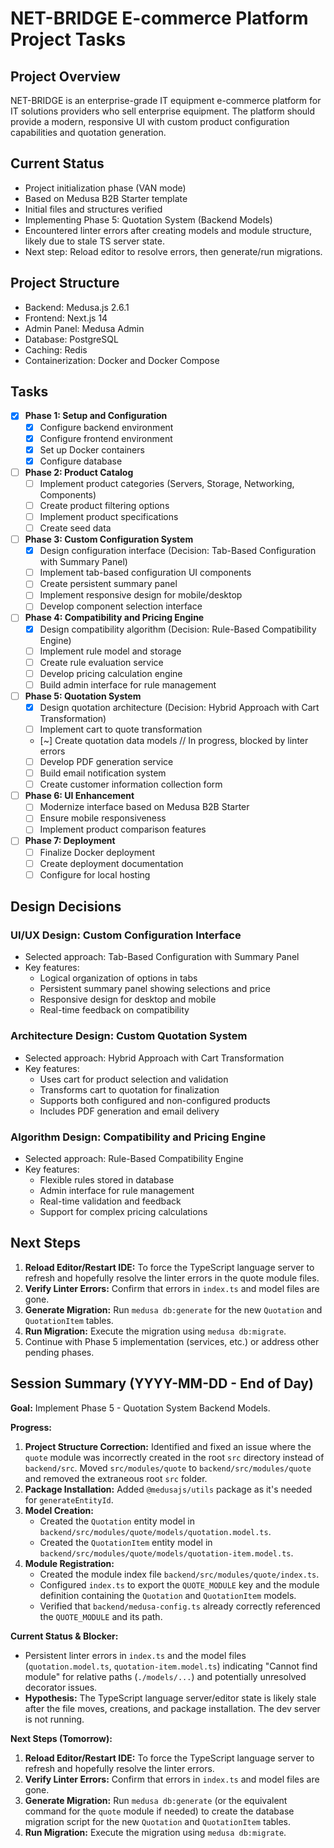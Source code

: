 # NET-BRIDGE E-commerce Platform Project Tasks

## Project Overview
NET-BRIDGE is an enterprise-grade IT equipment e-commerce platform for IT solutions providers who sell enterprise equipment. The platform should provide a modern, responsive UI with custom product configuration capabilities and quotation generation.

## Current Status
- Project initialization phase (VAN mode)
- Based on Medusa B2B Starter template
- Initial files and structures verified
- Implementing Phase 5: Quotation System (Backend Models)
- Encountered linter errors after creating models and module structure, likely due to stale TS server state.
- Next step: Reload editor to resolve errors, then generate/run migrations.

## Project Structure
- Backend: Medusa.js 2.6.1
- Frontend: Next.js 14
- Admin Panel: Medusa Admin
- Database: PostgreSQL
- Caching: Redis
- Containerization: Docker and Docker Compose

## Tasks
- [x] **Phase 1: Setup and Configuration**
  - [x] Configure backend environment
  - [x] Configure frontend environment
  - [x] Set up Docker containers
  - [x] Configure database
  
- [ ] **Phase 2: Product Catalog**
  - [ ] Implement product categories (Servers, Storage, Networking, Components)
  - [ ] Create product filtering options
  - [ ] Implement product specifications
  - [ ] Create seed data

- [ ] **Phase 3: Custom Configuration System**
  - [x] Design configuration interface (Decision: Tab-Based Configuration with Summary Panel)
  - [ ] Implement tab-based configuration UI components
  - [ ] Create persistent summary panel
  - [ ] Implement responsive design for mobile/desktop
  - [ ] Develop component selection interface
  
- [ ] **Phase 4: Compatibility and Pricing Engine**
  - [x] Design compatibility algorithm (Decision: Rule-Based Compatibility Engine)
  - [ ] Implement rule model and storage
  - [ ] Create rule evaluation service
  - [ ] Develop pricing calculation engine
  - [ ] Build admin interface for rule management

- [ ] **Phase 5: Quotation System**
  - [x] Design quotation architecture (Decision: Hybrid Approach with Cart Transformation)
  - [ ] Implement cart to quote transformation
  - [~] Create quotation data models // In progress, blocked by linter errors
  - [ ] Develop PDF generation service
  - [ ] Build email notification system
  - [ ] Create customer information collection form

- [ ] **Phase 6: UI Enhancement**
  - [ ] Modernize interface based on Medusa B2B Starter
  - [ ] Ensure mobile responsiveness
  - [ ] Implement product comparison features

- [ ] **Phase 7: Deployment**
  - [ ] Finalize Docker deployment
  - [ ] Create deployment documentation
  - [ ] Configure for local hosting 

## Design Decisions

### UI/UX Design: Custom Configuration Interface
- Selected approach: Tab-Based Configuration with Summary Panel
- Key features:
  - Logical organization of options in tabs
  - Persistent summary panel showing selections and price
  - Responsive design for desktop and mobile
  - Real-time feedback on compatibility

### Architecture Design: Custom Quotation System
- Selected approach: Hybrid Approach with Cart Transformation
- Key features:
  - Uses cart for product selection and validation
  - Transforms cart to quotation for finalization
  - Supports both configured and non-configured products
  - Includes PDF generation and email delivery

### Algorithm Design: Compatibility and Pricing Engine
- Selected approach: Rule-Based Compatibility Engine
- Key features:
  - Flexible rules stored in database
  - Admin interface for rule management
  - Real-time validation and feedback
  - Support for complex pricing calculations

## Next Steps
1.  **Reload Editor/Restart IDE:** To force the TypeScript language server to refresh and hopefully resolve the linter errors in the quote module files.
2.  **Verify Linter Errors:** Confirm that errors in `index.ts` and model files are gone.
3.  **Generate Migration:** Run `medusa db:generate` for the new `Quotation` and `QuotationItem` tables.
4.  **Run Migration:** Execute the migration using `medusa db:migrate`.
5.  Continue with Phase 5 implementation (services, etc.) or address other pending phases.

## Session Summary (YYYY-MM-DD - End of Day)

**Goal:** Implement Phase 5 - Quotation System Backend Models.

**Progress:**

1.  **Project Structure Correction:** Identified and fixed an issue where the `quote` module was incorrectly created in the root `src` directory instead of `backend/src`. Moved `src/modules/quote` to `backend/src/modules/quote` and removed the extraneous root `src` folder.
2.  **Package Installation:** Added `@medusajs/utils` package as it's needed for `generateEntityId`.
3.  **Model Creation:**
    *   Created the `Quotation` entity model in `backend/src/modules/quote/models/quotation.model.ts`.
    *   Created the `QuotationItem` entity model in `backend/src/modules/quote/models/quotation-item.model.ts`.
4.  **Module Registration:**
    *   Created the module index file `backend/src/modules/quote/index.ts`.
    *   Configured `index.ts` to export the `QUOTE_MODULE` key and the module definition containing the `Quotation` and `QuotationItem` models.
    *   Verified that `backend/medusa-config.ts` already correctly referenced the `QUOTE_MODULE` and its path.

**Current Status & Blocker:**

*   Persistent linter errors in `index.ts` and the model files (`quotation.model.ts`, `quotation-item.model.ts`) indicating "Cannot find module" for relative paths (`./models/...`) and potentially unresolved decorator issues.
*   **Hypothesis:** The TypeScript language server/editor state is likely stale after the file moves, creations, and package installation. The dev server is not running.

**Next Steps (Tomorrow):**

1.  **Reload Editor/Restart IDE:** To force the TypeScript language server to refresh and hopefully resolve the linter errors.
2.  **Verify Linter Errors:** Confirm that errors in `index.ts` and model files are gone.
3.  **Generate Migration:** Run `medusa db:generate` (or the equivalent command for the `quote` module if needed) to create the database migration script for the new `Quotation` and `QuotationItem` tables.
4.  **Run Migration:** Execute the migration using `medusa db:migrate`. 